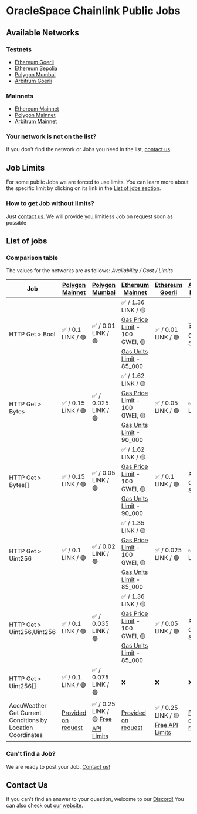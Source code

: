 # OracleSpace Chainlink Public Jobs

## Available Networks

### Testnets

- [Ethereum Goerli](./ethereum-goerli)
- [Ethereum Sepolia](./ethereum-sepolia)
- [Polygon Mumbai](./polygon-mumbai)
- [Arbitrum Goerli](./arbitrum-goerli)

### Mainnets

- [Ethereum Mainnet](./ethereum-mainnet)
- [Polygon Mainnet](./polygon-mainnet)
- [Arbitrum Mainnet](./arbitrum-mainnet)

### Your network is not on the list?

If you don't find the network or Jobs you need in the list, [contact us](#contact-us).

## Job Limits

For some public Jobs we are forced to use limits. You can learn more about the specific limit by clicking on its link in the [List of jobs section](#list-of-jobs).

### How to get Job without limits?

Just [contact us](https://github.com/oraclespace/chainlink-node-public-jobs#contact-us). We will provide you limitless Job on request soon as possible

## List of jobs

### Comparison table

The values for the networks are as follows: _Availability / Cost / Limits_

| Job                                                        | [Polygon Mainnet](./polygon-mainnet)                                                        | [Polygon Mumbai](./polygon-mumbai)                                                                                                                          | [Ethereum Mainnet](./ethereum-mainnet)                                                                                                                                                                                                                    | [Ethereum Goerli](./ethereum-goerli)                                                                                                                         | [Arbitrum Mainnet](./arbitrum-mainnet)                                                      | [Arbitrum Goerli](./arbitrum-goerli)                                                        | [Ethereum Sepolia](./ethereum-sepolia)                                                      |
| ---------------------------------------------------------- | ------------------------------------------------------------------------------------------- | ----------------------------------------------------------------------------------------------------------------------------------------------------------- | --------------------------------------------------------------------------------------------------------------------------------------------------------------------------------------------------------------------------------------------------------- | ------------------------------------------------------------------------------------------------------------------------------------------------------------ | ------------------------------------------------------------------------------------------- | ------------------------------------------------------------------------------------------- | ------------------------------------------------------------------------------------------- |
| HTTP Get > Bool                                            | ✅ / 0.1 LINK / 🟢                                                                          | ✅ / 0.01 LINK / 🟢                                                                                                                                         | ✅ / 1.36 LINK / 🟡 [Gas Price Limit](./ethereum-mainnet/README.md#attention-public-jobs-have-some-limits-in-this-network) - 100 GWEI, 🟡 [Gas Units Limit](./ethereum-mainnet/README.md#attention-public-jobs-have-some-limits-in-this-network) - 85_000 | ✅ / 0.01 LINK / 🟢                                                                                                                                          | ⏳ Coming Soon                                                                              | ⏳ Coming Soon                                                                              | ⏳ Coming Soon                                                                              |
| HTTP Get > Bytes                                           | ✅ / 0.15 LINK / 🟢                                                                         | ✅ / 0.025 LINK / 🟢                                                                                                                                        | ✅ / 1.62 LINK / 🟡 [Gas Price Limit](./ethereum-mainnet/README.md#attention-public-jobs-have-some-limits-in-this-network) - 100 GWEI, 🟡 [Gas Units Limit](./ethereum-mainnet/README.md#attention-public-jobs-have-some-limits-in-this-network) - 90_000 | ✅ / 0.05 LINK / 🟢                                                                                                                                          | ✅ / 0.15 LINK / 🟢                                                                         | ⏳ Coming Soon                                                                              | ✅ / 0.15 LINK / 🟢                                                                         |
| HTTP Get > Bytes[]                                         | ✅ / 0.15 LINK / 🟢                                                                         | ✅ / 0.05 LINK / 🟢                                                                                                                                         | ✅ / 1.62 LINK / 🟡 [Gas Price Limit](./ethereum-mainnet/README.md#attention-public-jobs-have-some-limits-in-this-network) - 100 GWEI, 🟡 [Gas Units Limit](./ethereum-mainnet/README.md#attention-public-jobs-have-some-limits-in-this-network) - 90_000 | ✅ / 0.1 LINK / 🟢                                                                                                                                           | ⏳ Coming Soon                                                                              | ⏳ Coming Soon                                                                              | ⏳ Coming Soon                                                                              |
| HTTP Get > Uint256                                         | ✅ / 0.1 LINK / 🟢                                                                          | ✅ / 0.02 LINK / 🟢                                                                                                                                         | ✅ / 1.35 LINK / 🟡 [Gas Price Limit](./ethereum-mainnet/README.md#attention-public-jobs-have-some-limits-in-this-network) - 100 GWEI, 🟡 [Gas Units Limit](./ethereum-mainnet/README.md#attention-public-jobs-have-some-limits-in-this-network) - 85_000 | ✅ / 0.025 LINK / 🟢                                                                                                                                         | ✅ / 0.1 LINK / 🟢                                                                          | ✅ / 0.05 LINK / 🟢                                                                         | ⏳ Coming Soon                                                                              |
| HTTP Get > Uint256,Uint256                                 | ✅ / 0.1 LINK / 🟢                                                                          | ✅ / 0.035 LINK / 🟢                                                                                                                                        | ✅ / 1.36 LINK / 🟡 [Gas Price Limit](./ethereum-mainnet/README.md#attention-public-jobs-have-some-limits-in-this-network) - 100 GWEI, 🟡 [Gas Units Limit](./ethereum-mainnet/README.md#attention-public-jobs-have-some-limits-in-this-network) - 85_000 | ✅ / 0.05 LINK / 🟢                                                                                                                                          | ⏳ Coming Soon                                                                              | ⏳ Coming Soon                                                                              | ⏳ Coming Soon                                                                              |
| HTTP Get > Uint256[]                                       | ✅ / 0.1 LINK / 🟢                                                                          | ✅ / 0.075 LINK / 🟢                                                                                                                                        | ❌                                                                                                                                                                                                                                                        | ❌                                                                                                                                                           | ❌                                                                                          | ❌                                                                                          | ⏳ Coming Soon                                                                              |
| AccuWeather Get Current Conditions by Location Coordinates | [Provided on request](https://github.com/oraclespace/chainlink-node-public-jobs#contact-us) | ✅ / 0.25 LINK / 🟡 [Free API Limits](./polygon-mumbai/AccuWeather%20Get%20Current%20Conditions%20by%20Location%20Coordinates%20Free%201/readme.md#caution) | [Provided on request](https://github.com/oraclespace/chainlink-node-public-jobs#contact-us)                                                                                                                                                               | ✅ / 0.25 LINK / 🟡 [Free API Limits](./ethereum-goerli/AccuWeather%20Get%20Current%20Conditions%20by%20Location%20Coordinates%20Free%201/readme.md#caution) | [Provided on request](https://github.com/oraclespace/chainlink-node-public-jobs#contact-us) | [Provided on request](https://github.com/oraclespace/chainlink-node-public-jobs#contact-us) | [Provided on request](https://github.com/oraclespace/chainlink-node-public-jobs#contact-us) |

### Can't find a Job?

We are ready to post your Job. [Contact us!](#contact-us)

## Contact Us

If you can't find an answer to your question, welcome to our [Discord!](https://discord.com/channels/979501447173533776)
You can also check out [our website](https://www.oraclelabs.link).
